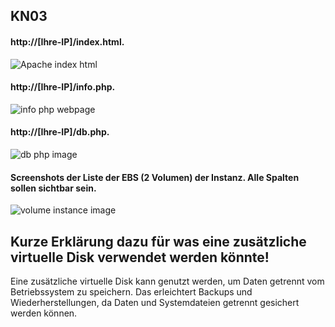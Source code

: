 ## KN03

 #### http://[Ihre-IP]/index.html.

![Apache index html](https://github.com/user-attachments/assets/9dd20157-806c-4e6d-9b7d-a5162b5a89ec)

#### http://[Ihre-IP]/info.php.

![info php webpage](https://github.com/user-attachments/assets/f9a616ad-815b-401b-9105-9b7fda25d464)

####  http://[Ihre-IP]/db.php.

![db php image](https://github.com/user-attachments/assets/85213979-73fe-47ee-b894-6e7de7ef881f)

####  Screenshots der Liste der EBS (2 Volumen) der Instanz. Alle Spalten sollen sichtbar sein.

![volume instance image](https://github.com/user-attachments/assets/7b3bd1b5-e7d4-477d-a6a5-ec3b2f4d0169)


##  Kurze Erklärung dazu für was eine zusätzliche virtuelle Disk verwendet werden könnte!

Eine zusätzliche virtuelle Disk kann genutzt werden, um Daten getrennt vom Betriebssystem zu speichern. Das erleichtert Backups und Wiederherstellungen, da Daten und Systemdateien getrennt gesichert werden können.

